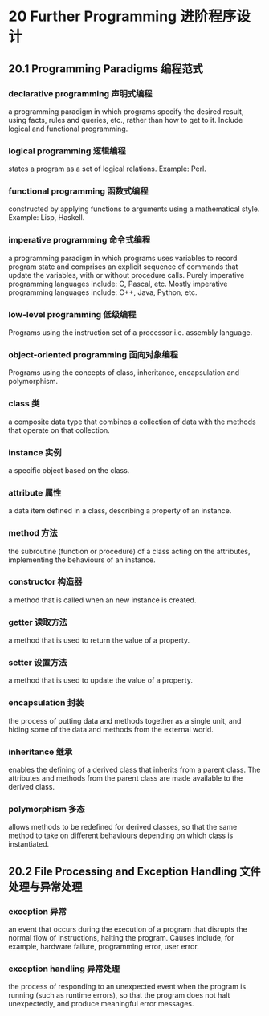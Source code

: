 # 20 Further Programming 进阶程序设计

## 20.1 Programming Paradigms 编程范式

### declarative programming 声明式编程

a programming paradigm in which programs specify the desired result, using
facts, rules and queries, etc., rather than how to get to it.  Include logical
and functional programming.

### logical programming 逻辑编程

states a program as a set of logical relations. Example: Perl.

### functional programming 函数式编程

constructed by applying functions to arguments using a mathematical style.
Example: Lisp, Haskell.

### imperative programming 命令式编程

a programming paradigm in which programs uses variables to record program state
and comprises an explicit sequence of commands that update the variables,
with or without procedure calls.
Purely imperative programming languages include: C, Pascal, etc.
Mostly imperative programming languages include: C++, Java, Python, etc.

### low-level programming 低级编程

Programs using the instruction set of a processor i.e. assembly language.

### object-oriented programming 面向对象编程

Programs using the concepts of class, inheritance, encapsulation and polymorphism.

### class 类

a composite data type that combines a collection of data with the methods that
operate on that collection.

### instance 实例

a specific object based on the class.

### attribute 属性

a data item defined in a class, describing a property of an instance.

### method 方法

the subroutine (function or procedure) of a class acting on the attributes,
implementing the behaviours of an instance.

### constructor 构造器

a method that is called when an new instance is created.

### getter 读取方法

a method that is used to return the value of a property.

### setter 设置方法

a method that is used to update the value of a property.

### encapsulation 封装

the process of putting data and methods together as a single unit, and hiding
some of the data and methods from the external world.

### inheritance 继承

enables the defining of a derived class that inherits from a parent class.
The attributes and methods from the parent class are made available to the
derived class.

### polymorphism 多态

allows methods to be redefined for derived classes, so that the same method to
take on different behaviours depending on which class is instantiated.



## 20.2 File Processing and Exception Handling 文件处理与异常处理

### exception 异常

an event that occurs during the execution of a program that disrupts the normal
flow of instructions, halting the program. Causes include, for example, hardware
failure, programming error, user error. 

### exception handling 异常处理

the process of responding to an unexpected event when the program is running
(such as runtime errors), so that the program does not halt unexpectedly, and
produce meaningful error messages.

